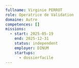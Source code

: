 ```yaml
---
fullname: Virginie PERROT
role: Operatrice de Validation
domaine: Autre
competences: []
missions:
  - start: 2025-05-19
    end: 2025-12-31
    status: independent
    employer: DINUM
    startups:
      - dossierfacile
---
```


